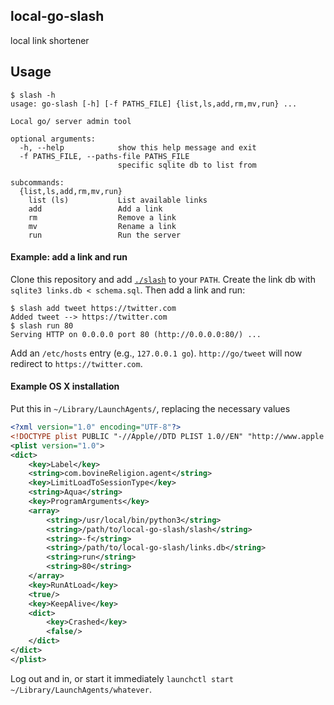 ## local-go-slash
local link shortener

## Usage
```
$ slash -h
usage: go-slash [-h] [-f PATHS_FILE] {list,ls,add,rm,mv,run} ...

Local go/ server admin tool

optional arguments:
  -h, --help            show this help message and exit
  -f PATHS_FILE, --paths-file PATHS_FILE
                        specific sqlite db to list from

subcommands:
  {list,ls,add,rm,mv,run}
    list (ls)           List available links
    add                 Add a link
    rm                  Remove a link
    mv                  Rename a link
    run                 Run the server
```

#### Example: add a link and run
Clone this repository and add [`./slash`]('./slash') to your `PATH`. Create
the link db with `sqlite3 links.db < schema.sql`. Then add a link and run:

```
$ slash add tweet https://twitter.com
Added tweet --> https://twitter.com
$ slash run 80
Serving HTTP on 0.0.0.0 port 80 (http://0.0.0.0:80/) ...
```

Add an `/etc/hosts` entry (e.g., `127.0.0.1 go`). `http://go/tweet` will now
redirect to `https://twitter.com`.


#### Example OS X installation
Put this in `~/Library/LaunchAgents/`, replacing the necessary values
```xml
<?xml version="1.0" encoding="UTF-8"?>
<!DOCTYPE plist PUBLIC "-//Apple//DTD PLIST 1.0//EN" "http://www.apple.com/DTDs/PropertyList-1.0.dtd">
<plist version="1.0">
<dict>
    <key>Label</key>
    <string>com.bovineReligion.agent</string>
    <key>LimitLoadToSessionType</key>
    <string>Aqua</string>
    <key>ProgramArguments</key>
    <array>
        <string>/usr/local/bin/python3</string>
        <string>/path/to/local-go-slash/slash</string>
        <string>-f</string>
        <string>/path/to/local-go-slash/links.db</string>
        <string>run</string>
        <string>80</string>
    </array>
    <key>RunAtLoad</key>
    <true/>
    <key>KeepAlive</key>
    <dict>
        <key>Crashed</key>
        <false/>
    </dict>
</dict>
</plist>
```

Log out and in, or start it immediately `launchctl start
~/Library/LaunchAgents/whatever`.
